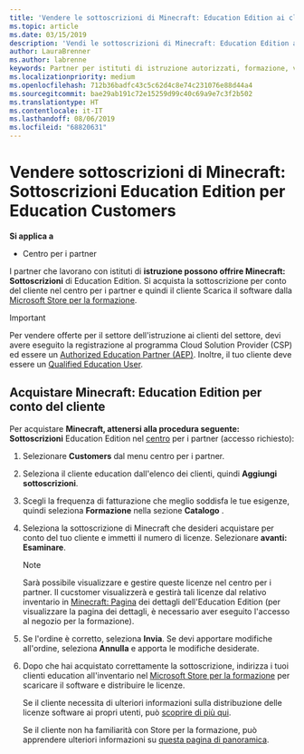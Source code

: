 ```yaml
---
title: 'Vendere le sottoscrizioni di Minecraft: Education Edition ai clienti del settore istruzione'
ms.topic: article
ms.date: 03/15/2019
description: 'Vendi le sottoscrizioni di Minecraft: Education Edition ai clienti qualificati del settore istruzione.'
author: LauraBrenner
ms.author: labrenne
keywords: Partner per istituti di istruzione autorizzati, formazione, vendite a Education, scuole
ms.localizationpriority: medium
ms.openlocfilehash: 712b36badfc43c5c62d4c8e74c231076e88d44a4
ms.sourcegitcommit: bae29ab191c72e15259d99c40c69a9e7c3f2b502
ms.translationtype: HT
ms.contentlocale: it-IT
ms.lasthandoff: 08/06/2019
ms.locfileid: "68820631"
---
```

# <a name="sell-minecraft-education-edition-subscriptions-to-education-customers"></a>Vendere sottoscrizioni di Minecraft: Sottoscrizioni Education Edition per Education Customers

**Si applica a**

-  Centro per i partner

I partner che lavorano con istituti di **istruzione possono offrire Minecraft: Sottoscrizioni** di Education Edition. Si acquista la sottoscrizione per conto del cliente nel centro per i partner e quindi il cliente Scarica il software dalla [Microsoft Store per la formazione](https://educationstore.microsoft.com). 

>[!IMPORTANT]
>Per vendere offerte per il settore dell'istruzione ai clienti del settore, devi avere eseguito la registrazione al programma Cloud Solution Provider (CSP) ed essere un [Authorized Education Partner (AEP)](https://www.mepn.com). Inoltre, il tuo cliente deve essere un [Qualified Education User](https://www.microsoftvolumelicensing.com/DocumentSearch.aspx?Mode=3&DocumentTypeId=7).  

 
## <a name="buy-minecraft-education-edition-on-behalf-of-your-customer"></a>Acquistare **Minecraft: Education Edition** per conto del cliente

Per acquistare **Minecraft, attenersi alla procedura seguente: Sottoscrizioni** Education Edition nel [centro](https://partnercenter.microsoft.com/pcv/dashboard/overview
) per i partner (accesso richiesto):

  1.  Selezionare **Customers** dal menu centro per i partner.
  
  2.  Seleziona il cliente education dall'elenco dei clienti, quindi **Aggiungi sottoscrizioni**.
  
  3.  Scegli la frequenza di fatturazione che meglio soddisfa le tue esigenze, quindi seleziona **Formazione** nella sezione **Catalogo** .

  4.  Seleziona la sottoscrizione di Minecraft che desideri acquistare per conto del tuo cliente e immetti il numero di licenze. Selezionare **avanti: Esaminare**.

      >[!NOTE]
      >Sarà possibile visualizzare e gestire queste licenze nel centro per i partner. Il cucstomer visualizzerà e gestirà tali licenze dal relativo inventario in [Minecraft: Pagina](https://educationstore.microsoft.com/store/details/minecraft-education-edition/9nblggh4r2r6) dei dettagli dell'Education Edition (per visualizzare la pagina dei dettagli, è necessario aver eseguito l'accesso al negozio per la formazione). 

  5.  Se l'ordine è corretto, seleziona **Invia**. Se devi apportare modifiche all'ordine, seleziona **Annulla** e apporta le modifiche desiderate.   

  6.  Dopo che hai acquistato correttamente la sottoscrizione, indirizza i tuoi clienti education all'inventario nel [Microsoft Store per la formazione](https://educationstore.microsoft.com) per scaricare il software e distribuire le licenze.

      Se il cliente necessita di ulteriori informazioni sulla distribuzione delle licenze software ai propri utenti, può [scoprire di più qui](https://docs.microsoft.com/education/windows/school-get-minecraft#distribute-minecraft).  
  
      Se il cliente non ha familiarità con Store per la formazione, può apprendere ulteriori informazioni su [questa pagina di panoramica](https://docs.microsoft.com/microsoft-store/windows-store-for-business-overview).  

      

